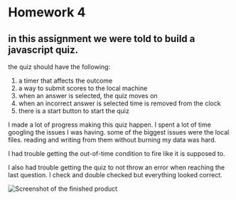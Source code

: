 # Homework 4

in this assignment we were told to build a javascript quiz. 
-----------------------------------------------------------
the quiz should have the following:
1. a timer that affects the outcome
2. a way to submit scores to the local machine
3. when an answer is selected, the quiz moves on
4. when an incorrect answer is selected time is removed from the clock
5. there is a start button to start the quiz

I made a lot of progress making this quiz happen. I spent a lot of time googling the issues I was having.
some of the biggest issues were the local files. 
reading and writing from them without burning my data was hard.

I had trouble getting the out-of-time condition to fire like it is supposed to.

I also had trouble getting the quiz to not throw an error when reaching the last question. I check and double checked but everything looked correct.

![Screenshot of the finished product](Assets/Screeenshot.png)